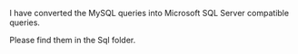 I have converted the MySQL queries into Microsoft SQL Server compatible queries.

Please find them in the Sql folder.
